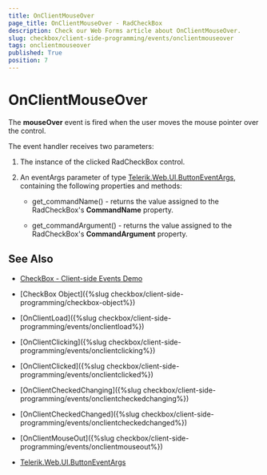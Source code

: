 ```yaml
---
title: OnClientMouseOver
page_title: OnClientMouseOver - RadCheckBox
description: Check our Web Forms article about OnClientMouseOver.
slug: checkbox/client-side-programming/events/onclientmouseover
tags: onclientmouseover
published: True
position: 7
---
```


# OnClientMouseOver

The **mouseOver** event is fired when the user moves the mouse pointer over the control.

The event handler receives two parameters:

1. The instance of the clicked RadCheckBox control.

1. An eventArgs parameter of type [Telerik.Web.UI.ButtonEventArgs](https://docs.telerik.com/devtools/aspnet-ajax/api/client/args/Telerik.Web.UI.ButtonEventArgs), containing the following properties and methods:

	* get_commandName() - returns the value assigned to the RadCheckBox's **CommandName** property.

	* get_commandArgument() - returns the value assigned to the RadCheckBox's **CommandArgument** property.


## See Also

 * [CheckBox - Client-side Events Demo](https://demos.telerik.com/aspnet-ajax/checkbox/client-side-api/client-side-events/defaultcs.aspx)

 * [CheckBox Object]({%slug checkbox/client-side-programming/checkbox-object%})
 
 * [OnClientLoad]({%slug checkbox/client-side-programming/events/onclientload%})
 
 * [OnClientClicking]({%slug checkbox/client-side-programming/events/onclientclicking%})
 
 * [OnClientClicked]({%slug checkbox/client-side-programming/events/onclientclicked%})
 
 * [OnClientCheckedChanging]({%slug checkbox/client-side-programming/events/onclientcheckedchanging%})

 * [OnClientCheckedChanged]({%slug checkbox/client-side-programming/events/onclientcheckedchanged%})
 
 * [OnClientMouseOut]({%slug checkbox/client-side-programming/events/onclientmouseout%})
 
 * [Telerik.Web.UI.ButtonEventArgs](https://docs.telerik.com/devtools/aspnet-ajax/api/client/args/Telerik.Web.UI.ButtonEventArgs)
